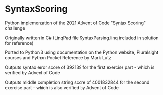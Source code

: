 # SyntaxScoring
Python implementation of the 2021 Advent of Code "Syntax Scoring" challenge

Originally written in C# (LinqPad file SyntaxParsing.linq included in solution for reference)

Ported to Python 3 using documentation on the Python website, Pluralsight courses and Python Pocket Reference by Mark Lutz

Outputs syntax error score of 392139 for the first exercise part - which is verified by Advent of Code

Outputs middle completion string score of 4001832844 for the second exercise part - which is also verified by Advent of Code